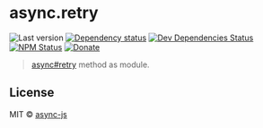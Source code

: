 # async.retry

![Last version](https://img.shields.io/github/tag/async-js/async.retry.svg?style=flat-square)
[![Dependency status](http://img.shields.io/david/async-js/async.retry.svg?style=flat-square)](https://david-dm.org/async-js/async.retry)
[![Dev Dependencies Status](http://img.shields.io/david/dev/async-js/async.retry.svg?style=flat-square)](https://david-dm.org/async-js/async.retry#info=devDependencies)
[![NPM Status](http://img.shields.io/npm/dm/async.retry.svg?style=flat-square)](https://www.npmjs.org/package/async.retry)
[![Donate](https://img.shields.io/badge/donate-paypal-blue.svg?style=flat-square)](https://paypal.me/kikobeats)

> [async#retry](https://github.com/async-js/async#async.retry) method as module.

## License

MIT © [async-js](https://github.com/async-js)
